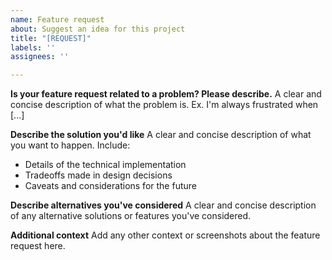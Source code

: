 ```yaml
---
name: Feature request
about: Suggest an idea for this project
title: "[REQUEST]"
labels: ''
assignees: ''

---
```


**Is your feature request related to a problem? Please describe.**
A clear and concise description of what the problem is. Ex. I'm always frustrated when [...]

**Describe the solution you'd like**
A clear and concise description of what you want to happen. Include:
- Details of the technical implementation
- Tradeoffs made in design decisions
- Caveats and considerations for the future

**Describe alternatives you've considered**
A clear and concise description of any alternative solutions or features you've considered.

**Additional context**
Add any other context or screenshots about the feature request here.
